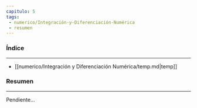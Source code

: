 ```yaml
---
capitulo: 5
tags: 
 - numerico/Integración-y-Diferenciación-Numérica
 - resumen
---
```

### Índice
---
 * [[numerico/Integración y Diferenciación Numérica/temp.md|temp]]

### Resumen
---
Pendiente...